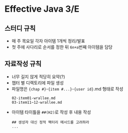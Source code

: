 # Effective Java 3/E

## 스터디 규칙

- 매 주 목요일 각자 아이템 1개씩 정리/발표
- 첫 주에 사다리로 순서를 정한 뒤 `6n+a`번째 아이템을 담당

## 자료작성 규칙

- 너무 길지 않게 적당히 요약(?)
- 챕터 별 디렉토리에 파일 생성
- 파일명은 `{chap #}`-`{item #...}`-`{user id}`.md 형태로 작성
  ```
  02-item01-wrallee.md
  03-item11~12-wrallee.md
  ```
- 아이템 타이틀을 `##(H2)`로 작성 후 내용 작성
  ```
  ## 생성자 대신 정적 팩터리 메서드를 고려하라
  ...
  ```
